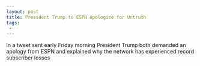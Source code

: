 ```yaml
---
layout: post
title: President Trump to ESPN Apologize for Untruth
tags:
 -
---
```

In a tweet sent early Friday morning President Trump both demanded an apology from ESPN and explained why the network has experienced record subscriber losses
